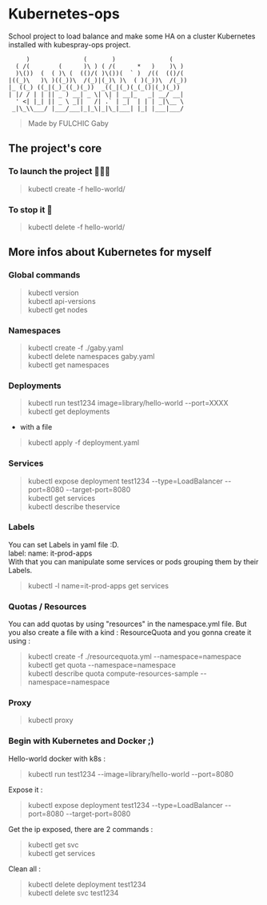 # Kubernetes-ops
School project to load balance and make some HA on a cluster Kubernetes installed with kubespray-ops project.

```
     )               (       )               (     
  ( /(        (      )\ ) ( /(      *   )    )\ )  
  )\())  (  ( )\ (  (()/( )\())(  ` )  /((  (()/(  
|((_)\   )\ )((_))\  /(_)|(_)\ )\  ( )(_))\  /(_)) 
|_ ((_) ((_|(_)_((_)(_))  _((_|(_)(_(_()|(_)(_))   
| |/ / | | || _ ) __| _ \| \| | __|_   _| __/ __|  
  ' <| |_| || _ \ _||   /| .` | _|  | | | _|\__ \  
 _|\_\\___/ |___/___|_|_\|_|\_|___| |_| |___|___/  
 ```                                              

>Made by FULCHIC Gaby  

## The project's core
### To launch the project 👨🏼‍💻  

>kubectl create -f hello-world/  

### To stop it 🛑  

>kubectl delete -f hello-world/  


## More infos about Kubernetes for myself
### Global commands

>kubectl version  
>kubectl api-versions  
>kubectl get nodes  

### Namespaces

>kubectl create -f ./gaby.yaml  
>kubectl delete namespaces gaby.yaml  
>kubectl get namespaces  

### Deployments

>kubectl run test1234 image=library/hello-world --port=XXXX  
>kubectl get deployments  

- with a file

>kubectl apply -f deployment.yaml  

### Services

>kubectl expose deployment test1234 --type=LoadBalancer --port=8080 --target-port=8080  
>kubectl get services  
>kubectl describe theservice  

### Labels

You can set Labels in yaml file :D.  
label: 
       name: it-prod-apps  
With that you can manipulate some services or pods grouping them by their
Labels.  
>kubectl -l name=it-prod-apps get services  

### Quotas / Resources 

You can add quotas by using "resources" in the namespace.yml file.
But you also create a file with a kind : ResourceQuota and you gonna
create it using :
>kubectl create -f ./resourcequota.yml --namespace=namespace  
>kubectl get quota --namespace=namespace  
>kubectl describe quota compute-resources-sample --namespace=namespace  

### Proxy

>kubectl proxy  

### Begin with Kubernetes and Docker ;)

Hello-world docker with k8s :  
>kubectl run test1234 --image=library/hello-world --port=8080  

Expose it :  
>kubectl expose deployment test1234 --type=LoadBalancer --port=8080 --target-port=8080  

Get the ip exposed, there are 2 commands :  
>kubectl get svc  
>kubectl get services  

Clean all :  
>kubectl delete deployment test1234  
>kubectl delete svc test1234  
